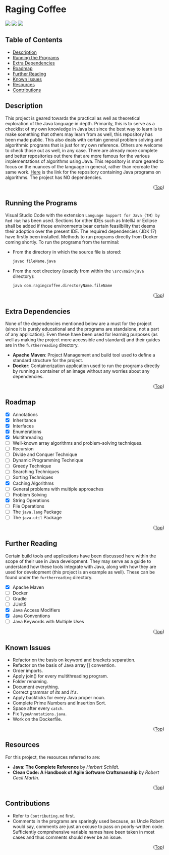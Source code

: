 # Raging Coffee

<div id="top"></div>
<span>
  <img src="https://img.shields.io/badge/Java-orange?style=for-the-badge&logo=java&logoColor=orange" />
  <img src="https://img.shields.io/badge/apache_maven-C71A36?style=for-the-badge&logo=apachemaven&logoColor=white" />
  <img src="https://img.shields.io/badge/Docker-2CA5E0?style=for-the-badge&logo=docker&logoColor=white" />
</span>


## Table of Contents

- [Description](#description)
- [Running the Programs](#running-the-programs)
- [Extra Dependencies](#extra-dependencies)
- [Roadmap](#roadmap)
- [Further Reading](#further-reading)
- [Known Issues](#known-issues)
- [Resources](#resources)
- [Contributions](#contributions)


## Description

This project is geared towards the practical as well as theoretical exploration of the Java language in depth. Primarily, this is to serve as a checklist of my own knowledge in Java but since the best way to learn is to make something that others may learn from as well, this repository has been made public.
This also deals with certain general problem solving and algorithmic programs that is just for my own reference. Others are welcome to check those out as well, in any case. There are already more complete and better repositories out there that are more famous for the various implementations of algorithms using Java. This repository is more geared to focus on the nuances of the language in general, rather than recreate the same work.
<a href="https://github.com/TheAlgorithms/Java">Here</a> is the link for the repository containing Java programs on algorithms.
The project has NO dependencies.

<p align="right">(<a href="#top">Top</a>)</p>


## Running the Programs

Visual Studio Code with the extension `Language Support for Java (TM) by Red Hat` has been used. Sections for other IDEs such as IntelliJ or Eclipse shall be added if those environments bear certain feasilbility that deems their adoption over the present IDE.
The required dependencies (JDK 17) have firstly been installed.
Methods to run programs directly from Docker coming shortly. To run the programs from the terminal:
- From the directory in which the source file is stored:
  ```sh
  javac fileName.java
  ```
- From the root directory (exactly from within the `\src\main\java` directory):
  ```sh
  java com.ragingcoffee.directoryName.fileName
  ```

<p align="right">(<a href="#top">Top</a>)</p>


## Extra Dependencies

None of the dependencies mentioned below are a must for the project (since it is purely educational and the programs are standalone, not a part of any application). Even these have been used for learning purposes (as well as making the project more accessible and standard) and their guides are in the `furtherreading` directory.
- **Apache Maven**: Project Management and build tool used to define a standard structure for the project.
- **Docker**: Containerization application used to run the programs directly by running a container of an image without any worries about any dependencies.

<p align="right">(<a href="#top">Top</a>)</p>


## Roadmap

- [x] Annotations
- [x] Inheritance
- [x] Interfaces
- [x] Enumerations
- [x] Multithreading
- [ ] Well-known array algorithms and problem-solving techniques.
- [ ] Recursion
- [ ] Divide and Conquer Technique
- [ ] Dynamic Programming Technique
- [ ] Greedy Technique
- [ ] Searching Techniques
- [ ] Sorting Techniques
- [x] Caching Algorithms
- [ ] General problems with multiple approaches
- [ ] Problem Solving
- [x] String Operations
- [ ] File Operations
- [ ] The `java.lang` Package
- [ ] The `java.util` Package

<p align="right">(<a href="#top">Top</a>)</p>


## Further Reading

Certain build tools and applications have been discussed here within the scope of their use in Java development. They may serve as a guide to understand how these tools integrate with Java, along with how they are used for development (this project is an example as well). These can be found under the `furtherreading` directory.
- [x] Apache Maven
- [ ] Docker
- [ ] Gradle
- [ ] JUnit5
- [x] Java Access Modifiers
- [x] Java Conventions
- [ ] Java Keywords with Multiple Uses

<p align="right">(<a href="#top">Top</a>)</p>


## Known Issues

- Refactor on the basis on keyword and brackets separation.
- Refactor on the basis of Java array [] convention.
- Order imports.
- Apply join() for every multithreading program.
- Folder renaming.
- Document everything.
- Correct grammar of *its* and *it's*.
- Apply backticks for every Java proper noun.
- Complete Prime Numbers and Insertion Sort.
- Space after every `catch`.
- Fix `TypeAnnotations.java`.
- Work on the Dockerfile.

<p align="right">(<a href="#top">Top</a>)</p>


## Resources

For this project, the resources referred to are:
- **Java: The Complete Reference** by *Herbert Schildt*.
- **Clean Code: A Handbook of Agile Software Craftsmanship** by *Robert Cecil Martin*.

<p align="right">(<a href="#top">Top</a>)</p>


## Contributions

- Refer to `Contributing.md` first.
- Comments in the programs are sparingly used because, as Uncle Robert would say, comments are just an excuse to pass on poorly-written code. Sufficiently comprehensive variable names have been taken in most cases and thus comments should never be an issue.

<p align="right">(<a href="#top">Top</a>)</p>